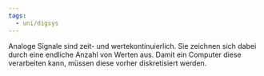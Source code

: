 ```yaml
---
tags:
  - uni/digsys
---
```

Analoge Signale sind zeit- und wertekontinuierlich. Sie zeichnen sich dabei durch eine endliche Anzahl von Werten aus. Damit ein Computer diese verarbeiten kann, müssen diese vorher diskretisiert werden.